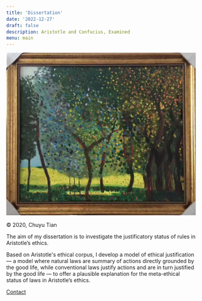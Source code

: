 ```yaml
---
title: 'Dissertation'
date: '2022-12-27'
draft: false
description: Aristotle and Confucius, Examined
menu: main
---
```


![Painting](/IMG_6617.jpg)

© 2020, Chuyu Tian

The aim of my dissertation is to investigate the justificatory status of rules in Aristotle’s ethics.

Based on Aristotle's ethical corpus, I develop a model of ethical justification — a model where natural laws are summary of actions directly grounded by the good life, while conventional laws justify actions and are in turn justified by the good life — to offer a plausible explanation for the meta-ethical status of laws in Aristotle’s ethics.

[Contact](/contact)
